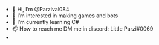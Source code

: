 - 👋 Hi, I’m @Parzival084
- 👀 I’m interested in making games and bots
- 🌱 I’m currently learning C#
- 📫 How to reach me DM me in discord: Little Parzi#0069
-
<!---
Parzival084/Parzival084 is a ✨ special ✨ repository because its `README.md` (this file) appears on your GitHub profile.
You can click the Preview link to take a look at your changes.
--->
